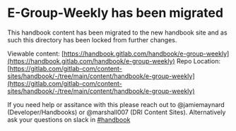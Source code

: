 # E-Group-Weekly has been migrated

This handbook content has been migrated to the new handbook site and as such this directory
has been locked from further changes.

Viewable content: [https://handbook.gitlab.com/handbook/e-group-weekly](https://handbook.gitlab.com/handbook/e-group-weekly)
Repo Location: [https://gitlab.com/gitlab-com/content-sites/handbook/-/tree/main/content/handbook/e-group-weekly](https://gitlab.com/gitlab-com/content-sites/handbook/-/tree/main/content/handbook/e-group-weekly)

If you need help or assitance with this please reach out to @jamiemaynard (Developer/Handbooks) or
@marshall007 (DRI Content Sites).  Alternatively ask your questions on slack in [#handbook](https://gitlab.slack.com/archives/C81PT2ALD)

